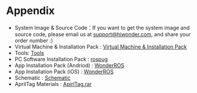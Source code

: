 # Appendix

* System Image & Source Code：If you want to get the system image and source code, please email us at support@hiwonder.com, and share your order number :)
* Virtual Machine & Installation Pack : [Virtual Machine & Installation Pack](https://drive.google.com/drive/folders/1SIWNt--VkyFy-ttZfLGEQG_2TiT-pXqJ?usp=sharing)
* Tools: [Tools](https://drive.google.com/drive/folders/1IyCQRIxmmv82dlE1fLasxkt6_7DtDyTF?usp=sharing)
* PC Software Installation Pack : [rospug](https://drive.google.com/drive/folders/1KYi1i4aj_zYQjTRS_88-FH5Yo0LkA4vU?usp=sharing)
* App Installation Pack (Andriod) : [WonderROS](https://play.google.com/store/apps/details?id=com.hiwonder.wonderros)
* App Installation Pack (iOS) : [WonderROS](https://apps.apple.com/us/app/wonderros/id1645837641)
* Schematic : [Schematic](https://drive.google.com/drive/folders/18Ie2-XZQKdWoKLRdLdkf5OYpVPThC6Aa?usp=sharing) 
* AprilTag Materials : [ApirlTag.rar](https://drive.google.com/drive/folders/1GGB7hY9fIDbHKaqYf3APBB3phxqZbDHA?usp=sharing)